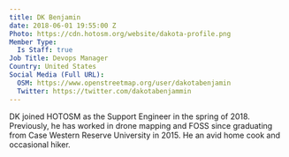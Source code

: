 ```yaml
---
title: DK Benjamin
date: 2018-06-01 19:55:00 Z
Photo: https://cdn.hotosm.org/website/dakota-profile.png
Member Type:
  Is Staff: true
Job Title: Devops Manager
Country: United States
Social Media (Full URL):
  OSM: https://www.openstreetmap.org/user/dakotabenjamin
  Twitter: https://twitter.com/dakotabenjammin
---
```


DK joined HOTOSM as the Support Engineer in the spring of 2018. Previously, he has worked in drone mapping and FOSS since graduating from Case Western Reserve University in 2015. He an avid home cook and occasional hiker.  
